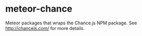 meteor-chance
=============

Meteor packages that wraps the Chance.js NPM package. See http://chancejs.com/ for more details.
